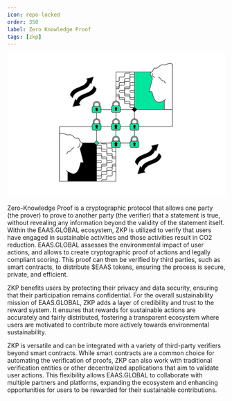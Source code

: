 ```yaml
---
icon: repo-locked
order: 350
label: Zero Knowledge Proof
tags: [zkp]
---
```


![](/src/headers/zkp.png)

Zero-Knowledge Proof is a cryptographic protocol that allows one party (the prover) to prove to another party (the verifier) that a statement is true, without revealing any information beyond the validity of the statement itself. 
Within the EAAS.GLOBAL ecosystem, ZKP is utilized to verify that users have engaged in sustainable activities and those activities result in CO2 reduction. EAAS.GLOBAL assesses the environmental impact of user actions, and allows to create cryptographic proof of actions and legally compliant scoring. This proof can then be verified by third parties, such as smart contracts, to distribute $EAAS tokens, ensuring the process is secure, private, and efficient.

ZKP benefits users by protecting their privacy and data security, ensuring that their participation remains confidential. For the overall sustainability mission of EAAS.GLOBAL, ZKP adds a layer of credibility and trust to the reward system. It ensures that rewards for sustainable actions are accurately and fairly distributed, fostering a transparent ecosystem where users are motivated to contribute more actively towards environmental sustainability.

ZKP is versatile and can be integrated with a variety of third-party verifiers beyond smart contracts. While smart contracts are a common choice for automating the verification of proofs, ZKP can also work with traditional verification entities or other decentralized applications that aim to validate user actions. This flexibility allows EAAS.GLOBAL to collaborate with multiple partners and platforms, expanding the ecosystem and enhancing opportunities for users to be rewarded for their sustainable contributions.

